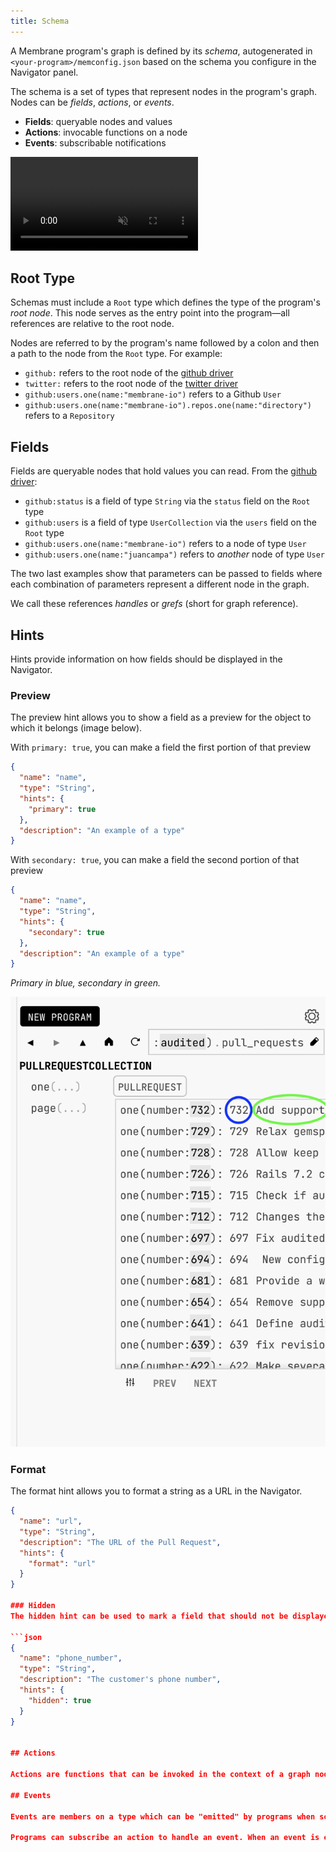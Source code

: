 ```yaml
---
title: Schema
---
```


A Membrane program's graph is defined by its _schema_, autogenerated in `<your-program>/memconfig.json` based on the schema you configure in the Navigator panel.

The schema is a set of types that represent nodes in the program's graph. Nodes can be _fields_, _actions_, or _events_.

- **Fields**: queryable nodes and values
- **Actions**: invocable functions on a node
- **Events**: subscribable notifications

<video src="/cloud-assets/schema.mp4" muted autoplay loop></video>

## Root Type

Schemas must include a `Root` type which defines the type of the program's _root
node_. This node serves as the entry point into the program—all references are relative to the root node.

Nodes are referred to by the program's name followed by a colon and then a path to the node from the `Root` type. For example:

- `github:` refers to the root node of the <a href="https://github.com/membrane-io/membrane-driver-github" target="_blank">github driver</a>
- `twitter:` refers to the root node of the <a href="https://github.com/membrane-io/membrane-driver-twitter" target="_blank">twitter driver</a>
- `github:users.one(name:"membrane-io")` refers to a Github `User`
- `github:users.one(name:"membrane-io").repos.one(name:"directory")` refers to a `Repository`

## Fields

Fields are queryable nodes that hold values you can read. From the <a href="https://github.com/membrane-io/membrane-driver-github" target="_blank">github driver</a>:

- `github:status` is a field of type `String` via the `status` field on the `Root` type
- `github:users` is a field of type `UserCollection` via the `users` field on the `Root` type
- `github:users.one(name:"membrane-io")` refers to a node of type `User`
- `github:users.one(name:"juancampa")` refers to _another_ node of type `User`

The two last examples show that parameters can be passed to fields where each combination of parameters
represent a different node in the graph.

We call these references _handles_ or _grefs_ (short for graph reference).

## Hints

Hints provide information on how fields should be displayed in the Navigator.

### Preview
The preview hint allows you to show a field as a preview for the object to which it belongs (image below).

With ```primary: true```, you can make a field the first portion of that preview
```json
{
  "name": "name",
  "type": "String",
  "hints": {
    "primary": true
  },
  "description": "An example of a type"
}
```

With ```secondary: true```, you can make a field the second portion of that preview
```json
{
  "name": "name",
  "type": "String",
  "hints": {
    "secondary": true
  },
  "description": "An example of a type"
}
```

*Primary in blue, secondary in green.*

![Alt text](../../../assets/primary_secondary.png)


### Format
The format hint allows you to format a string as a URL in the Navigator.
```json
{
  "name": "url",
  "type": "String",
  "description": "The URL of the Pull Request",
  "hints": {
    "format": "url"
  }
}

### Hidden
The hidden hint can be used to mark a field that should not be displayed in the Navigator.

```json
{
  "name": "phone_number",
  "type": "String",
  "description": "The customer's phone number",
  "hints": {
    "hidden": true
  }
}


## Actions

Actions are functions that can be invoked in the context of a graph node. Note that since actions are graph nodes too, they can be passed around and referenced just like fields.

## Events

Events are members on a type which can be "emitted" by programs when something of interest happens on one of its nodes. Other programs can subscribe to get notified.

Programs can subscribe an action to handle an event. When an event is emitted, the action will be invoked with an additional parameter called `event`.
